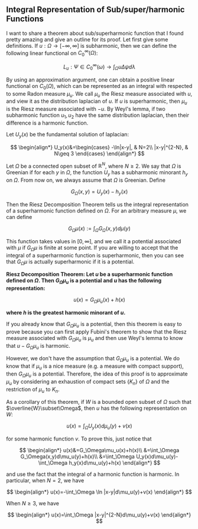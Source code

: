 ## Integral Representation of Sub/super/harmonic Functions

I want to share a theorem about sub/superharmonic function that I found pretty amazing and give an outline for its proof. Let first give some definitions. If $u:\Omega\rightarrow [-\infty,\infty]$ is subharmonic, then we can define the following linear functional on $C_0^\infty(\Omega)$:

$$L_u:\Psi\in C_0^\infty(\omega)\rightarrow \int_\Omega u\Delta \psi d\lambda$$

By using an approximation argument, one can obtain a positive linear functional on $C_0(\Omega)$, which can be represented as an integral with respected to some Radon measure $\mu_u$. We call $\mu_u$ the Riesz measure associated with $u$, and view it as the distribution laplacian of $u$. If $u$ is superharmonic, then $\mu_u$ is the Riesz measure associated with $-u$. By Weyl's lemma, if two subharmonic function $u_1,u_2$ have the same distribution laplacian, then their difference is a harmonic function.

Let $U_y(x)$ be the fundamental solution of laplacian:

$$
\begin{align*}
    U_y(x)&=\begin{cases}
        -\ln|x-y|, & N=2\\
        |x-y|^{2-N}, & N\geq 3
    \end{cases}
\end{align*}
$$

Let $\Omega$ be a connected open subset of $\mathbb{R}^N$, where $N\geq 2$. We say that $\Omega$ is Greenian if for each $y$ in $\Omega$, the function $U_y$ has a subharmonic minorant $h_y$ on $\Omega$. From now on, we always assume that $\Omega$ is Greenian. Define

$$G_\Omega(x,y)=U_y(x)-h_y(x)$$

Then the Riesz Decomposition Theorem tells us the integral representation of a superharmonic function defined on $\Omega$. For an arbitrary measure $\mu$, we can define 

$$G_\Omega\mu(x):=\int_\Omega G_\Omega(x,y)d\mu(y)$$

This function takes values in $[0,\infty]$, and we call it a potential associated with $\mu$ if $G_\Omega\mu$ is finite at some point. If you are willing to accept that the integral of a superharmonic function is superharmonic, then you can see that $G_\Omega\mu$ is actually superharmonic if it is a potential. 

<strong>Riesz Decomposition Theorem: Let $u$ be a superharmonic function defined on $\Omega$. Then $G_\Omega\mu_u$ is a potential and $u$ has the following representation:</strong>

$$u(x)=G_\Omega\mu_u(x)+h(x)$$

<strong>where $h$ is the greatest harmonic minorant of $u$.</strong>

If you already know that $G_\Omega\mu_u$ is a potential, then this theorem is easy to prove because you can first apply Fubini's theorem to show that the Riesz measure associated with $G_\Omega\mu_u$  is $\mu_u$ and then use Weyl's lemma to know that $u-G_\Omega\mu_u$ is harmonic. 

However, we don't have the assumption that $G_\Omega\mu_u$ is a potential. We do know that if $\mu_u$ is a nice measure (e.g. a measure with compact support), then $G_\Omega\mu_u$ is a potential. Therefore, the idea of this proof is to approximate $\mu_u$ by considering an exhaustion of compact sets $\lbrace K_n\rbrace$ of $\Omega$ and the restriction of $\mu_u$ to $K_n$.

As a corollary of this theorem, if $W$ is a bounded open subset of $\Omega$ such that $\overline{W}\subset\Omega$, then $u$ has the following representation on $W$:

$$u(x)=\int_\Omega U_y(x)d\mu_u(y)+v(x)$$

for some harmonic function $v$. To prove this, just notice that

$$
\begin{align*}
    u(x)&=G_\Omega\mu_u(x)+h(x)\\
    &=\int_\Omega G_\Omega(x,y)d\mu_u(y)+h(x)\\
    &=\int_\Omega U_y(x)d\mu_u(y)-\int_\Omega h_y(x)d\mu_u(y)+h(x)
\end{align*}
$$

and use the fact that the integral of a harmonic function is harmonic. In particular, when $N=2$, we have

$$
\begin{align*}
    u(x)=-\int_\Omega \ln |x-y|d\mu_u(y)+v(x)
\end{align*}
$$

When $N\geq 3$, we have

$$
\begin{align*}
    u(x)=\int_\Omega |x-y|^{2-N}d\mu_u(y)+v(x)
\end{align*}
$$



















